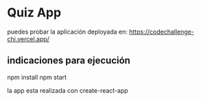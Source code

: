 # Quiz App

puedes probar la aplicación deployada en: https://codechallenge-chi.vercel.app/

## indicaciones para ejecución 

npm install
npm start 

la app esta realizada con create-react-app

